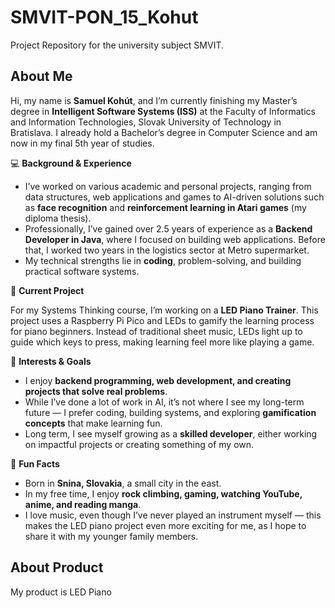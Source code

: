 # SMVIT-PON\_15\_Kohut



Project Repository for the university subject SMVIT.



## About Me

Hi, my name is **Samuel Kohút**, and I’m currently finishing my Master’s degree in **Intelligent Software Systems (ISS)** at the Faculty of Informatics and Information Technologies, Slovak University of Technology in Bratislava. I already hold a Bachelor’s degree in Computer Science and am now in my final 5th year of studies.



💻 **Background \& Experience**



* I’ve worked on various academic and personal projects, ranging from data structures, web applications and games to AI-driven solutions such as **face recognition** and **reinforcement learning in Atari games** (my diploma thesis).
* Professionally, I’ve gained over 2.5 years of experience as a **Backend Developer in Java**, where I focused on building web applications. Before that, I worked two years in the logistics sector at Metro supermarket.
* My technical strengths lie in **coding**, problem-solving, and building practical software systems.



🎹 **Current Project**  


For my Systems Thinking course, I’m working on a **LED Piano Trainer**. This project uses a Raspberry Pi Pico and LEDs to gamify the learning process for piano beginners. Instead of traditional sheet music, LEDs light up to guide which keys to press, making learning feel more like playing a game.



🚀 **Interests \& Goals**



* I enjoy **backend programming, web development, and creating projects that solve real problems**.
* While I’ve done a lot of work in AI, it’s not where I see my long-term future — I prefer coding, building systems, and exploring **gamification concepts** that make learning fun.
* Long term, I see myself growing as a **skilled developer**, either working on impactful projects or creating something of my own.



🎯 **Fun Facts**



* Born in **Snina, Slovakia**, a small city in the east.
* In my free time, I enjoy **rock climbing, gaming, watching YouTube, anime, and reading manga**.
* I love music, even though I’ve never played an instrument myself — this makes the LED piano project even more exciting for me, as I hope to share it with my younger family members.



## About Product

My product is LED Piano

